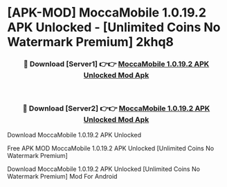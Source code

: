 # [APK-MOD] MoccaMobile 1.0.19.2 APK Unlocked - [Unlimited Coins No Watermark Premium] 2khq8



<div align="center">
<h3>🔴 Download [Server1] 👉👉 <a href="https://momento.my/?title=MoccaMobile_1.0.19.2_APK_Unlocked">MoccaMobile 1.0.19.2 APK Unlocked Mod Apk</a></h3><br>

<h3>🔴 Download [Server2] 👉👉 <a href="https://momento.my/?title=MoccaMobile_1.0.19.2_APK_Unlocked">MoccaMobile 1.0.19.2 APK Unlocked Mod Apk</a></h3>
</div>



Download MoccaMobile 1.0.19.2 APK Unlocked 

Free APK MOD MoccaMobile 1.0.19.2 APK Unlocked [Unlimited Coins No Watermark Premium]

Download MoccaMobile 1.0.19.2 APK Unlocked [Unlimited Coins No Watermark Premium] Mod For Android
